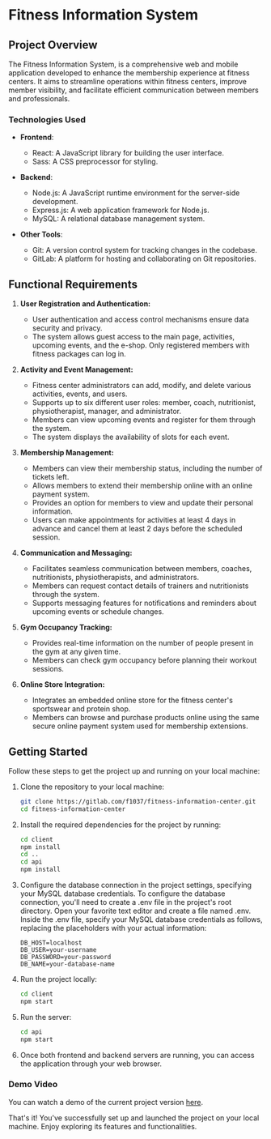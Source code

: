 # Fitness Information System
## Project Overview

The Fitness Information System, is a comprehensive web and mobile application developed to enhance the membership experience at fitness centers. It aims to streamline operations within fitness centers, improve member visibility, and facilitate efficient communication between members and professionals.

### Technologies Used

- **Frontend**:
  - React: A JavaScript library for building the user interface.
  - Sass: A CSS preprocessor for styling.
  
- **Backend**:
  - Node.js: A JavaScript runtime environment for the server-side development.
  - Express.js: A web application framework for Node.js.
  - MySQL: A relational database management system.
  
- **Other Tools**:
  - Git: A version control system for tracking changes in the codebase.
  - GitLab: A platform for hosting and collaborating on Git repositories.

## Functional Requirements

1. **User Registration and Authentication:**
   - User authentication and access control mechanisms ensure data security and privacy.
   - The system allows guest access to the main page, activities, upcoming events, and the e-shop. Only registered members with fitness packages can log in.

2. **Activity and Event Management:**
   - Fitness center administrators can add, modify, and delete various activities, events, and users.
   - Supports up to six different user roles: member, coach, nutritionist, physiotherapist, manager, and administrator.
   - Members can view upcoming events and register for them through the system.
   - The system displays the availability of slots for each event.

3. **Membership Management:**
   - Members can view their membership status, including the number of tickets left.
   - Allows members to extend their membership online with an online payment system.
   - Provides an option for members to view and update their personal information.
   - Users can make appointments for activities at least 4 days in advance and cancel them at least 2 days before the scheduled session.

4. **Communication and Messaging:**
   - Facilitates seamless communication between members, coaches, nutritionists, physiotherapists, and administrators.
   - Members can request contact details of trainers and nutritionists through the system.
   - Supports messaging features for notifications and reminders about upcoming events or schedule changes.

5. **Gym Occupancy Tracking:**
   - Provides real-time information on the number of people present in the gym at any given time.
   - Members can check gym occupancy before planning their workout sessions.

6. **Online Store Integration:**
   - Integrates an embedded online store for the fitness center's sportswear and protein shop.
   - Members can browse and purchase products online using the same secure online payment system used for membership extensions.

## Getting Started

Follow these steps to get the project up and running on your local machine:

1. Clone the repository to your local machine:

   ```bash
   git clone https://gitlab.com/f1037/fitness-information-center.git
   cd fitness-information-center
   
2. Install the required dependencies for the project by running:

   ```bash
   cd client
   npm install
   cd ..
   cd api
   npm install

3. Configure the database connection in the project settings, specifying your MySQL database credentials.
To configure the database connection, you'll need to create a .env file in the project's root directory. Open your favorite text editor and create a file named .env. Inside the .env file, specify your MySQL database credentials as follows, replacing the placeholders with your actual information:

    ```env
    DB_HOST=localhost
    DB_USER=your-username
    DB_PASSWORD=your-password
    DB_NAME=your-database-name
    ```

4. Run the project locally:

   ```bash
   cd client
   npm start
   
5. Run the server:

    ```bash
    cd api
    npm start
    
6. Once both frontend and backend servers are running, you can access the application through your web browser.

### Demo Video
You can watch a demo of the current project version [here](https://www.youtube.com/watch?v=FcJlCWMqp9w).

That's it! You've successfully set up and launched the project on your local machine. Enjoy exploring its features and functionalities.
